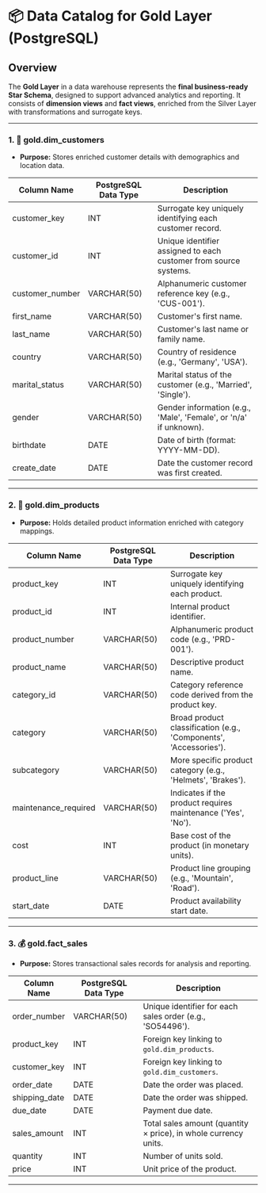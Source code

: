 # 📦 Data Catalog for Gold Layer (PostgreSQL)

## Overview
The **Gold Layer** in a data warehouse represents the **final business-ready Star Schema**, designed to support advanced analytics and reporting. It consists of **dimension views** and **fact views**, enriched from the Silver Layer with transformations and surrogate keys.

---

### 1. 🧍 gold.dim_customers
- **Purpose:** Stores enriched customer details with demographics and location data.

| Column Name     | PostgreSQL Data Type | Description                                                                                   |
|-----------------|----------------------|-----------------------------------------------------------------------------------------------|
| customer_key    | INT                  | Surrogate key uniquely identifying each customer record.                                      |
| customer_id     | INT                  | Unique identifier assigned to each customer from source systems.                              |
| customer_number | VARCHAR(50)          | Alphanumeric customer reference key (e.g., 'CUS-001').                                        |
| first_name      | VARCHAR(50)          | Customer's first name.                                                                        |
| last_name       | VARCHAR(50)          | Customer's last name or family name.                                                          |
| country         | VARCHAR(50)          | Country of residence (e.g., 'Germany', 'USA').                                                |
| marital_status  | VARCHAR(50)          | Marital status of the customer (e.g., 'Married', 'Single').                                   |
| gender          | VARCHAR(50)          | Gender information (e.g., 'Male', 'Female', or 'n/a' if unknown).                             |
| birthdate       | DATE                 | Date of birth (format: YYYY-MM-DD).                                                           |
| create_date     | DATE                 | Date the customer record was first created.                                                   |

---

### 2. 🛒 gold.dim_products
- **Purpose:** Holds detailed product information enriched with category mappings.

| Column Name          | PostgreSQL Data Type | Description                                                                                   |
|----------------------|----------------------|-----------------------------------------------------------------------------------------------|
| product_key          | INT                  | Surrogate key uniquely identifying each product.                                              |
| product_id           | INT                  | Internal product identifier.                                                                  |
| product_number       | VARCHAR(50)          | Alphanumeric product code (e.g., 'PRD-001').                                                  |
| product_name         | VARCHAR(50)          | Descriptive product name.                                                                     |
| category_id          | VARCHAR(50)          | Category reference code derived from the product key.                                         |
| category             | VARCHAR(50)          | Broad product classification (e.g., 'Components', 'Accessories').                             |
| subcategory          | VARCHAR(50)          | More specific product category (e.g., 'Helmets', 'Brakes').                                   |
| maintenance_required | VARCHAR(50)          | Indicates if the product requires maintenance ('Yes', 'No').                                  |
| cost                 | INT                  | Base cost of the product (in monetary units).                                                 |
| product_line         | VARCHAR(50)          | Product line grouping (e.g., 'Mountain', 'Road').                                             |
| start_date           | DATE                 | Product availability start date.                                                              |

---

### 3. 💰 gold.fact_sales
- **Purpose:** Stores transactional sales records for analysis and reporting.

| Column Name   | PostgreSQL Data Type | Description                                                                                   |
|---------------|----------------------|-----------------------------------------------------------------------------------------------|
| order_number  | VARCHAR(50)          | Unique identifier for each sales order (e.g., 'SO54496').                                     |
| product_key   | INT                  | Foreign key linking to `gold.dim_products`.                                                   |
| customer_key  | INT                  | Foreign key linking to `gold.dim_customers`.                                                  |
| order_date    | DATE                 | Date the order was placed.                                                                    |
| shipping_date | DATE                 | Date the order was shipped.                                                                   |
| due_date      | DATE                 | Payment due date.                                                                             |
| sales_amount  | INT                  | Total sales amount (quantity × price), in whole currency units.                               |
| quantity      | INT                  | Number of units sold.                                                                         |
| price         | INT                  | Unit price of the product.                                                                    |

---
